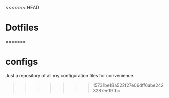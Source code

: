 <<<<<<< HEAD
# Dotfiles


=======
# configs
Just a repository of all my configuration files for convenience.
>>>>>>> 15731be18a522f27e06dff6abe2423287ee19fbc
